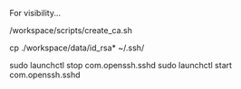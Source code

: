 For visibility...


/workspace/scripts/create_ca.sh 

cp ./workspace/data/id_rsa* ~/.ssh/

sudo launchctl stop com.openssh.sshd
sudo launchctl start com.openssh.sshd
